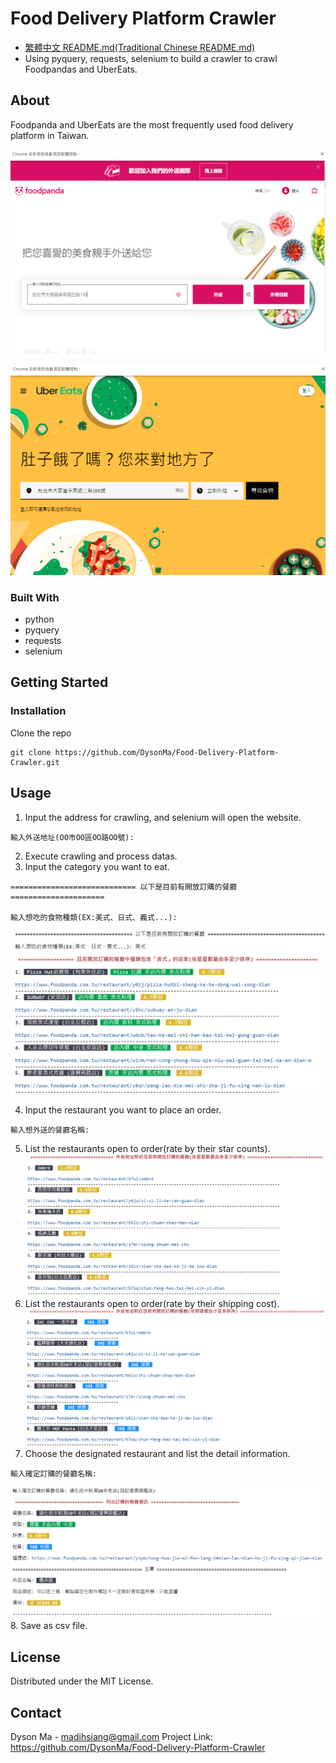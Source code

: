 # Food Delivery Platform Crawler

* [繁體中文 README.md(Traditional Chinese README.md)](https://github.com/DysonMa/Food-Delivery-Platform-Crawler/blob/master/README-zh-TW.md)
* Using pyquery, requests, selenium to build a crawler to crawl Foodpandas and UberEats.

## About

Foodpanda and UberEats are the most frequently used food delivery platform in Taiwan.

![Foodpanda](/images/foodpandas.png)

![UberEats](/images/ubereats.png)

### Built With
* python
* pyquery
* requests
* selenium

## Getting Started
### Installation
Clone the repo
```
git clone https://github.com/DysonMa/Food-Delivery-Platform-Crawler.git
```
## Usage
1. Input the address for crawling, and selenium will open the website.
```
輸入外送地址(OO市OO區OO路OO號): 
```
2. Execute crawling and process datas.
3. Input the category you want to eat.
```
============================ 以下是目前有開放訂購的餐廳 =====================

輸入想吃的食物種類(EX:美式、日式、義式...):
```

![category](/images/category.png)

4. Input the restaurant you want to place an order.
```
輸入想外送的餐廳名稱:
```
5. List the restaurants open to order(rate by their star counts).
![opened](/images/opened.png)
6. List the restaurants open to order(rate by their shipping cost).
![cost](/images/cost.png)
7. Choose the designated restaurant and list the detail information.
```
輸入確定訂購的餐廳名稱: 
```
![order](/images/order.png)
8. Save as csv file.

## License
Distributed under the MIT License.

## Contact
Dyson Ma - madihsiang@gmail.com
Project Link: https://github.com/DysonMa/Food-Delivery-Platform-Crawler
